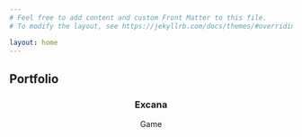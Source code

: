 ```yaml
---
# Feel free to add content and custom Front Matter to this file.
# To modify the layout, see https://jekyllrb.com/docs/themes/#overriding-theme-defaults

layout: home
---
```


## Portfolio

<div style="text-align: center">
  <h3> Excana </h3>
  
  <p>
    Game
  </p>
</div>
